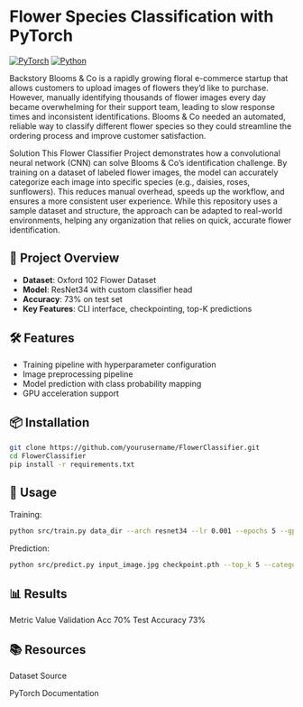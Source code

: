 # Flower Species Classification with PyTorch

[![PyTorch](https://img.shields.io/badge/PyTorch-%23EE4C2C.svg?logo=PyTorch&logoColor=white)](https://pytorch.org/)
[![Python](https://img.shields.io/badge/Python-3.8%2B-blue)](https://www.python.org/)

Backstory
Blooms & Co is a rapidly growing floral e-commerce startup that allows customers to upload images of flowers they’d like to purchase. However, manually identifying thousands of flower images every day became overwhelming for their support team, leading to slow response times and inconsistent identifications. Blooms & Co needed an automated, reliable way to classify different flower species so they could streamline the ordering process and improve customer satisfaction.

Solution
This Flower Classifier Project demonstrates how a convolutional neural network (CNN) can solve Blooms & Co’s identification challenge. By training on a dataset of labeled flower images, the model can accurately categorize each image into specific species (e.g., daisies, roses, sunflowers). This reduces manual overhead, speeds up the workflow, and ensures a more consistent user experience. While this repository uses a sample dataset and structure, the approach can be adapted to real-world environments, helping any organization that relies on quick, accurate flower identification.


## 🌸 Project Overview
- **Dataset**: Oxford 102 Flower Dataset
- **Model**: ResNet34 with custom classifier head
- **Accuracy**: 73% on test set
- **Key Features**: CLI interface, checkpointing, top-K predictions

## 🛠️ Features
- Training pipeline with hyperparameter configuration
- Image preprocessing pipeline
- Model prediction with class probability mapping
- GPU acceleration support

## 📦 Installation
```bash
git clone https://github.com/yourusername/FlowerClassifier.git
cd FlowerClassifier
pip install -r requirements.txt 

```
## 🚀 Usage
Training:
```bash
python src/train.py data_dir --arch resnet34 --lr 0.001 --epochs 5 --gpu
```
Prediction:
```bash
python src/predict.py input_image.jpg checkpoint.pth --top_k 5 --category_names cat_to_name.json
```

## 📊 Results
Metric	        Value
Validation Acc	70%
Test Accuracy	  73%

## 📚 Resources
Dataset Source

PyTorch Documentation
